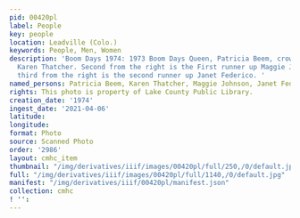 ```yaml
---
pid: 00420pl
label: People
key: people
location: Leadville (Colo.)
keywords: People, Men, Women
description: 'Boom Days 1974: 1973 Boom Days Queen, Patricia Beem, crowning new queen,
  Karen Thatcher. Second from the right is the First runner up Maggie Johnson; while
  third from the right is the second runner up Janet Federico. '
named_persons: Patricia Beem, Karen Thatcher, Maggie Johnson, Janet Federico
rights: This photo is property of Lake County Public Library.
creation_date: '1974'
ingest_date: '2021-04-06'
latitude: 
longitude: 
format: Photo
source: Scanned Photo
order: '2986'
layout: cmhc_item
thumbnail: "/img/derivatives/iiif/images/00420pl/full/250,/0/default.jpg"
full: "/img/derivatives/iiif/images/00420pl/full/1140,/0/default.jpg"
manifest: "/img/derivatives/iiif/00420pl/manifest.json"
collection: cmhc
! '': 
---
```

